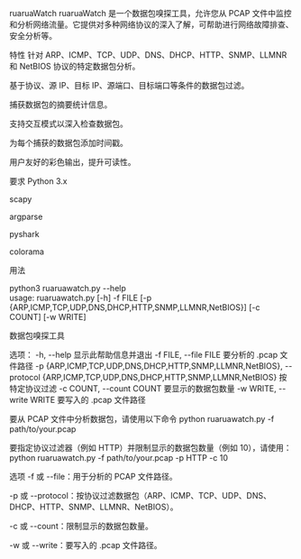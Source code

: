 ruaruaWatch
ruaruaWatch 是一个数据包嗅探工具，允许您从 PCAP 文件中监控和分析网络流量。它提供对多种网络协议的深入了解，可帮助进行网络故障排查、安全分析等。

特性
针对 ARP、ICMP、TCP、UDP、DNS、DHCP、HTTP、SNMP、LLMNR 和 NetBIOS 协议的特定数据包分析。

基于协议、源 IP、目标 IP、源端口、目标端口等条件的数据包过滤。

捕获数据包的摘要统计信息。

支持交互模式以深入检查数据包。

为每个捕获的数据包添加时间戳。

用户友好的彩色输出，提升可读性。

要求
Python 3.x

scapy

argparse

pyshark

colorama


用法

python3 ruaruawatch.py --help                                    
usage: ruaruawatch.py [-h] -f FILE [-p {ARP,ICMP,TCP,UDP,DNS,DHCP,HTTP,SNMP,LLMNR,NetBIOS}] [-c COUNT] [-w WRITE]

数据包嗅探工具

选项：
-h, --help            显示此帮助信息并退出
-f FILE, --file FILE  要分析的 .pcap 文件路径
-p {ARP,ICMP,TCP,UDP,DNS,DHCP,HTTP,SNMP,LLMNR,NetBIOS}, --protocol {ARP,ICMP,TCP,UDP,DNS,DHCP,HTTP,SNMP,LLMNR,NetBIOS}
                     按特定协议过滤
-c COUNT, --count COUNT
                     要显示的数据包数量
-w WRITE, --write WRITE
                     要写入的 .pcap 文件路径


要从 PCAP 文件中分析数据包，请使用以下命令
python ruaruawatch.py -f path/to/your.pcap

要指定协议过滤器（例如 HTTP）并限制显示的数据包数量（例如 10），请使用：
python ruaruawatch.py -f path/to/your.pcap -p HTTP -c 10


选项
-f 或 --file：用于分析的 PCAP 文件路径。

-p 或 --protocol：按协议过滤数据包（ARP、ICMP、TCP、UDP、DNS、DHCP、HTTP、SNMP、LLMNR、NetBIOS）。

-c 或 --count：限制显示的数据包数量。

-w 或 --write：要写入的 .pcap 文件路径。